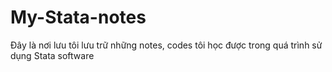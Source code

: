 # My-Stata-notes
Đây là nơi lưu tôi lưu trữ những notes, codes tôi học được trong quá trình sử dụng Stata software
